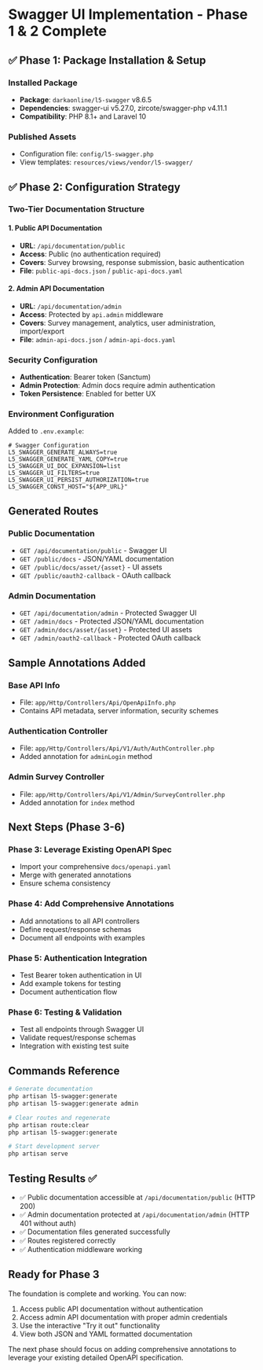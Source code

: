 # Swagger UI Implementation - Phase 1 & 2 Complete

## ✅ Phase 1: Package Installation & Setup

### Installed Package
- **Package**: `darkaonline/l5-swagger` v8.6.5
- **Dependencies**: swagger-ui v5.27.0, zircote/swagger-php v4.11.1
- **Compatibility**: PHP 8.1+ and Laravel 10

### Published Assets
- Configuration file: `config/l5-swagger.php`
- View templates: `resources/views/vendor/l5-swagger/`

## ✅ Phase 2: Configuration Strategy

### Two-Tier Documentation Structure

#### 1. Public API Documentation
- **URL**: `/api/documentation/public`
- **Access**: Public (no authentication required)
- **Covers**: Survey browsing, response submission, basic authentication
- **File**: `public-api-docs.json` / `public-api-docs.yaml`

#### 2. Admin API Documentation  
- **URL**: `/api/documentation/admin`
- **Access**: Protected by `api.admin` middleware
- **Covers**: Survey management, analytics, user administration, import/export
- **File**: `admin-api-docs.json` / `admin-api-docs.yaml`

### Security Configuration
- **Authentication**: Bearer token (Sanctum)
- **Admin Protection**: Admin docs require admin authentication
- **Token Persistence**: Enabled for better UX

### Environment Configuration
Added to `.env.example`:
```env
# Swagger Configuration
L5_SWAGGER_GENERATE_ALWAYS=true
L5_SWAGGER_GENERATE_YAML_COPY=true
L5_SWAGGER_UI_DOC_EXPANSION=list
L5_SWAGGER_UI_FILTERS=true
L5_SWAGGER_UI_PERSIST_AUTHORIZATION=true
L5_SWAGGER_CONST_HOST="${APP_URL}"
```

## Generated Routes

### Public Documentation
- `GET /api/documentation/public` - Swagger UI
- `GET /public/docs` - JSON/YAML documentation
- `GET /public/docs/asset/{asset}` - UI assets
- `GET /public/oauth2-callback` - OAuth callback

### Admin Documentation  
- `GET /api/documentation/admin` - Protected Swagger UI
- `GET /admin/docs` - Protected JSON/YAML documentation
- `GET /admin/docs/asset/{asset}` - Protected UI assets
- `GET /admin/oauth2-callback` - Protected OAuth callback

## Sample Annotations Added

### Base API Info
- File: `app/Http/Controllers/Api/OpenApiInfo.php`
- Contains API metadata, server information, security schemes

### Authentication Controller
- File: `app/Http/Controllers/Api/V1/Auth/AuthController.php`
- Added annotation for `adminLogin` method

### Admin Survey Controller
- File: `app/Http/Controllers/Api/V1/Admin/SurveyController.php`  
- Added annotation for `index` method

## Next Steps (Phase 3-6)

### Phase 3: Leverage Existing OpenAPI Spec
- Import your comprehensive `docs/openapi.yaml`
- Merge with generated annotations
- Ensure schema consistency

### Phase 4: Add Comprehensive Annotations
- Add annotations to all API controllers
- Define request/response schemas
- Document all endpoints with examples

### Phase 5: Authentication Integration
- Test Bearer token authentication in UI
- Add example tokens for testing
- Document authentication flow

### Phase 6: Testing & Validation
- Test all endpoints through Swagger UI
- Validate request/response schemas
- Integration with existing test suite

## Commands Reference

```bash
# Generate documentation
php artisan l5-swagger:generate
php artisan l5-swagger:generate admin

# Clear routes and regenerate
php artisan route:clear
php artisan l5-swagger:generate

# Start development server
php artisan serve
```

## Testing Results ✅

- ✅ Public documentation accessible at `/api/documentation/public` (HTTP 200)
- ✅ Admin documentation protected at `/api/documentation/admin` (HTTP 401 without auth)
- ✅ Documentation files generated successfully
- ✅ Routes registered correctly
- ✅ Authentication middleware working

## Ready for Phase 3

The foundation is complete and working. You can now:
1. Access public API documentation without authentication
2. Access admin API documentation with proper admin credentials
3. Use the interactive "Try it out" functionality
4. View both JSON and YAML formatted documentation

The next phase should focus on adding comprehensive annotations to leverage your existing detailed OpenAPI specification.